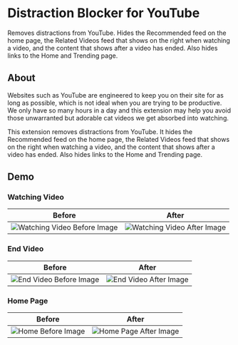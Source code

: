 # Distraction Blocker for YouTube

Removes distractions from YouTube. Hides the Recommended feed on the home page, the Related Videos feed that shows on 
the right when watching a video, and the content that shows after a video has ended. Also hides links to the Home and 
Trending page.

## About
Websites such as YouTube are engineered to keep you on their site for as long as possible, which is not ideal when you 
are trying to be productive. We only have so many hours in a day and this extension may help you avoid those unwarranted 
but adorable cat videos we get absorbed into watching.

This extension removes distractions from YouTube. It hides the Recommended feed on the home page, the Related Videos 
feed that shows on the right when watching a video, and the content that shows after a video has ended. Also hides links
to the Home and Trending page.

## Demo

### Watching Video
Before | After
------------ | -------------
![Watching Video Before Image](https://friedpigeon.github.io/blog/images/watch-video-before.jpeg) | ![Watching Video After Image](https://friedpigeon.github.io/blog/images/watch-video-after.jpeg)

### End Video 
Before | After
------------ | -------------
![End Video Before Image](https://friedpigeon.github.io/blog/images/end-video-before.jpeg) | ![End Video After Image](https://friedpigeon.github.io/blog/images/end-video-after.jpeg)

### Home Page 
Before | After
------------ | -------------
![Home Before Image](https://friedpigeon.github.io/blog/images/home-before.jpeg) | ![Home Page After Image](https://friedpigeon.github.io/blog/images/home-after.jpeg)
